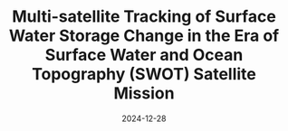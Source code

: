 ---
title: "Multi-satellite Tracking of Surface Water Storage Change in the Era of Surface Water and Ocean Topography (SWOT) Satellite Mission"
collection: publications
status: Submitted
category: manuscript
permalink: /publication/2024-swot-storage
date: 2024-12-28
venue: 'Earth and Space Science, Science from the Surface Water and Ocean Topography Mission'
citation: 'Das, P., and F. Hossain. (2024). Multi-satellite Tracking of Surface Water Storage Change in the Era of Surface Water and Ocean Topography (SWOT) Satellite Mission. Earth and Space Science, Science from the Surface Water and Ocean Topography Mission (submitted).'
---